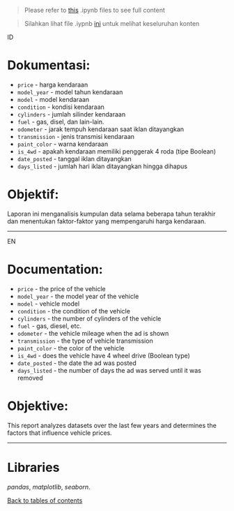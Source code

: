 >Please refer to [this](https://github.com/yusufsp7/Data_Analysis_Projects/blob/03_Project/EN_Analyzing_Car_Ads.ipynb) .ipynb files to see full content

>Silahkan lihat file .iypnb [ini](https://github.com/yusufsp7/Data_Analysis_Projects/blob/03_Project/ID_Analisis_Iklan_Mobil.ipynb) untuk melihat keseluruhan konten

ID
# Dokumentasi: 

- `price` - harga kendaraan
- `model_year` - model tahun kendaraan
- `model` - model kendaraan
- `condition` - kondisi kendaraan
- `cylinders` - jumlah silinder kendaraan
- `fuel` - gas, disel, dan lain-lain.
- `odometer` - jarak tempuh kendaraan saat iklan ditayangkan  
- `transmission` - jenis transmisi kendaraan
- `paint_color` - warna kendaraan
- `is_4wd` - apakah kendaraan memiliki penggerak 4 roda (tipe Boolean)
- `date_posted` - tanggal iklan ditayangkan 
- `days_listed` - jumlah hari iklan ditayangkan hingga dihapus

# Objektif:
Laporan ini menganalisis kumpulan data selama beberapa tahun terakhir dan menentukan faktor-faktor yang mempengaruhi harga kendaraan.

-----------------------------------------------
EN
# Documentation:

- `price` - the price of the vehicle
- `model_year` - the model year of the vehicle
- `model` - vehicle model
- `condition` - the condition of the vehicle
- `cylinders` - the number of cylinders of the vehicle
- `fuel` - gas, diesel, etc.
- `odometer` - the vehicle mileage when the ad is shown
- `transmission` - the type of vehicle transmission
- `paint_color` - the color of the vehicle
- `is_4wd` - does the vehicle have 4 wheel drive (Boolean type)
- `date_posted` - the date the ad was posted
- `days_listed` - the number of days the ad was served until it was removed

# Objektive:
This report analyzes datasets over the last few years and determines the factors that influence vehicle prices.

-----------------------------------------------

# Libraries
*pandas*,
*matplotlib*,
*seaborn*.

[Back to tables of contents](https://github.com/yusufsp7/Data_Analysis_Projects/tree/Tables_of_Contents)
